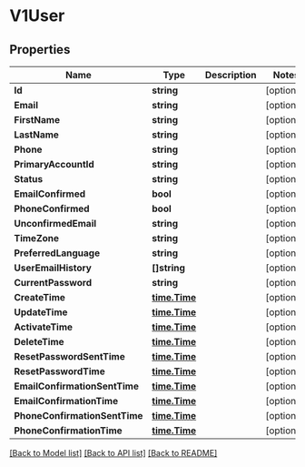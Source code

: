 # V1User

## Properties

Name | Type | Description | Notes
------------ | ------------- | ------------- | -------------
**Id** | **string** |  | [optional] 
**Email** | **string** |  | [optional] 
**FirstName** | **string** |  | [optional] 
**LastName** | **string** |  | [optional] 
**Phone** | **string** |  | [optional] 
**PrimaryAccountId** | **string** |  | [optional] 
**Status** | **string** |  | [optional] 
**EmailConfirmed** | **bool** |  | [optional] 
**PhoneConfirmed** | **bool** |  | [optional] 
**UnconfirmedEmail** | **string** |  | [optional] 
**TimeZone** | **string** |  | [optional] 
**PreferredLanguage** | **string** |  | [optional] 
**UserEmailHistory** | **[]string** |  | [optional] 
**CurrentPassword** | **string** |  | [optional] 
**CreateTime** | [**time.Time**](time.Time.md) |  | [optional] 
**UpdateTime** | [**time.Time**](time.Time.md) |  | [optional] 
**ActivateTime** | [**time.Time**](time.Time.md) |  | [optional] 
**DeleteTime** | [**time.Time**](time.Time.md) |  | [optional] 
**ResetPasswordSentTime** | [**time.Time**](time.Time.md) |  | [optional] 
**ResetPasswordTime** | [**time.Time**](time.Time.md) |  | [optional] 
**EmailConfirmationSentTime** | [**time.Time**](time.Time.md) |  | [optional] 
**EmailConfirmationTime** | [**time.Time**](time.Time.md) |  | [optional] 
**PhoneConfirmationSentTime** | [**time.Time**](time.Time.md) |  | [optional] 
**PhoneConfirmationTime** | [**time.Time**](time.Time.md) |  | [optional] 

[[Back to Model list]](../README.md#documentation-for-models) [[Back to API list]](../README.md#documentation-for-api-endpoints) [[Back to README]](../README.md)



